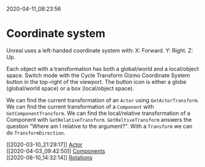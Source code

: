 2020-04-11_08:23:56

# Coordinate system

Unreal uses a left-handed coordinate system with:
X: Forward.
Y: Right.
Z: Up.

Each object with a transformation has both a global/world and a local/object space.
Switch mode with the Cycle Transform Gizmo Coordinate System button in the top-right of the viewport.
The button icon is either a globe (global/world space) or a box (local/object space).

We can find the current transformation of an `Actor` using `GetActorTransform`.
We can find the current transformation of a `Component` with `GetComponentTransform`.
We can find the local/relative transformation of a Component with `GetRelativeTransform`.
`GetReltiveTransform` answers the question "Where am I relative to the argument?".
With a `Transform` we can do `TransformDirection`.



[[2020-03-10_21:29:17]] [Actor](./Actor.md)  
[[2020-04-03_09:42:50]] [Components](./Components.md)  
[[2020-08-10_14:32:14]] [Rotations](./Rotations.md)  